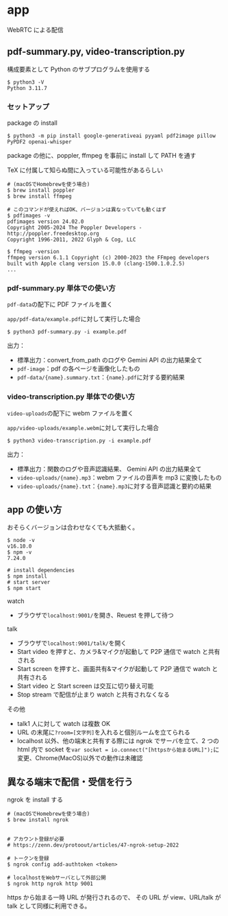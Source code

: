 # app

WebRTC による配信

## pdf-summary.py, video-transcription.py

構成要素として Python のサブプログラムを使用する

```shell
$ python3 -V
Python 3.11.7
```

### セットアップ

package の install

```shell
$ python3 -m pip install google-generativeai pyyaml pdf2image pillow PyPDF2 openai-whisper
```

package の他に、poppler, ffmpeg を事前に install して PATH を通す

TeX に付属して知らぬ間に入っている可能性があるらしい

```shell
# (macOSでHomebrewを使う場合)
$ brew install poppler
$ brew install ffmpeg

# このコマンドが使えればOK、バージョンは異なっていても動くはず
$ pdfimages -v
pdfimages version 24.02.0
Copyright 2005-2024 The Poppler Developers - http://poppler.freedesktop.org
Copyright 1996-2011, 2022 Glyph & Cog, LLC

$ ffmpeg -version
ffmpeg version 6.1.1 Copyright (c) 2000-2023 the FFmpeg developers
built with Apple clang version 15.0.0 (clang-1500.1.0.2.5)
...
```

### pdf-summary.py 単体での使い方

`pdf-data`の配下に PDF ファイルを置く

`app/pdf-data/example.pdf`に対して実行した場合

```shell
$ python3 pdf-summary.py -i example.pdf
```

出力：

- 標準出力：convert_from_path のログや Gemini API の出力結果全て
- `pdf-image`：pdf の各ページを画像化したもの
- `pdf-data/{name}.summary.txt`：`{name}.pdf`に対する要約結果

### video-transcription.py 単体での使い方

`video-uploads`の配下に webm ファイルを置く

`app/video-uploads/example.webm`に対して実行した場合

```shell
$ python3 video-transcription.py -i example.pdf
```

出力：

- 標準出力：関数のログや音声認識結果、 Gemini API の出力結果全て
- `video-uploads/{name}.mp3`：webm ファイルの音声を mp3 に変換したもの
- `video-uploads/{name}.txt`：`{name}.mp3`に対する音声認識と要約の結果

## app の使い方

おそらくバージョンは合わせなくても大抵動く。

```shell
$ node -v
v16.10.0
$ npm -v
7.24.0

# install dependencies
$ npm install
# start server
$ npm start
```

watch

- ブラウザで`localhost:9001/`を開き、Reuest を押して待つ

talk

- ブラウザで`localhost:9001/talk/`を開く
- Start video を押すと、カメラ&マイクが起動して P2P 通信で watch と共有される
- Start screen を押すと、画面共有&マイクが起動して P2P 通信で watch と共有される
- Start video と Start screen は交互に切り替え可能
- Stop stream で配信が止まり watch と共有されなくなる

その他

- talk1 人に対して watch は複数 OK
- URL の末尾に`?room=[文字列]`を入れると個別ルームを立てられる
- localhost 以外、他の端末と共有する際には ngrok でサーバを立て、2 つの html 内で socket を`var socket = io.connect("[httpsから始まるURL]");`に変更、Chrome(MacOS)以外での動作は未確認

## 異なる端末で配信・受信を行う

ngrok を install する

```shell
# (macOSでHomebrewを使う場合)
$ brew install ngrok


# アカウント登録が必要
# https://zenn.dev/protoout/articles/47-ngrok-setup-2022

# トークンを登録
$ ngrok config add-authtoken <token>

# localhostをWebサーバとして外部公開
$ ngrok http ngrok http 9001
```

https から始まる一時 URL が発行されるので、
その URL が view、URL/talk が talk として同様に利用できる。
